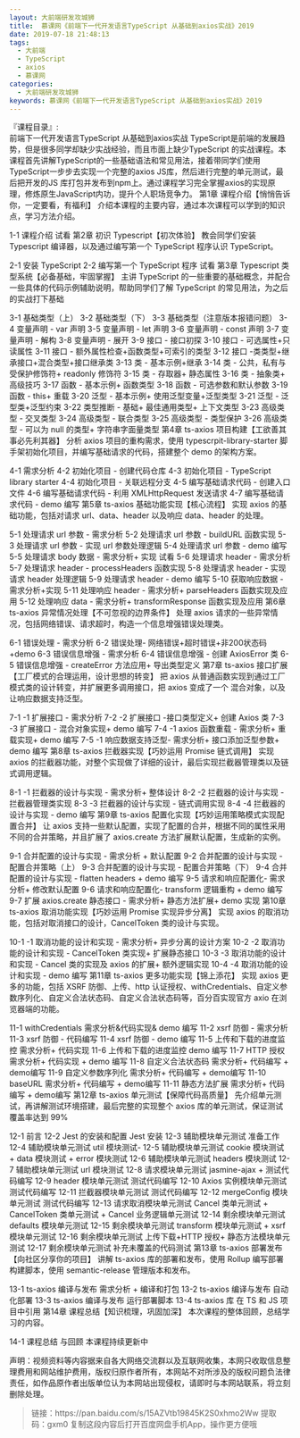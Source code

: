 ```yaml
---
layout: 大前端研发攻城狮
title:  慕课网《前端下一代开发语言TypeScript 从基础到axios实战》2019
date: 2019-07-18 21:48:13
tags:
  - 大前端
  - TypeScript
  - axios
  - 慕课网
categories:
  - 大前端研发攻城狮
keywords: 慕课网《前端下一代开发语言TypeScript 从基础到axios实战》2019
---
```

『课程目录』:  
前端下一代开发语言TypeScript 从基础到axios实战
TypeScript是前端的发展趋势，但是很多同学却缺少实战经验，而且市面上缺少TypeScript 的实战课程。本课程首先讲解TypeScript的一些基础语法和常见用法，接着带同学们使用TypeScript一步步去实现一个完整的axios JS库，然后进行完整的单元测试，最后把开发的JS 库打包并发布到npm上。通过课程学习完全掌握axios的实现原理，修炼原生JavaScript内功，提升个人职场竞争力。
第1章 课程介绍【悄悄告诉你，一定要看，有福利】
介绍本课程的主要内容，通过本次课程可以学到的知识点，学习方法介绍。
<!-- more --> 
 1-1 课程介绍 试看
第2章 初识 Typescript【初次体验】
教会同学们安装 Typescript 编译器，以及通过编写第一个 TypeScript 程序认识 TypeScript。

 2-1 安装 TypeScript
 2-2 编写第一个 TypeScript 程序 试看
第3章 Typescript 类型系统【必备基础，牢固掌握】
主讲 TypeScript 的一些重要的基础概念，并配合一些具体的代码示例辅助说明，帮助同学们了解 TypeScript 的常见用法，为之后的实战打下基础

 3-1 基础类型（上）
 3-2 基础类型（下）
 3-3 基础类型（注意版本报错问题）
 3-4 变量声明 - var 声明
 3-5 变量声明 - let 声明
 3-6 变量声明 - const 声明
 3-7 变量声明 - 解构
 3-8 变量声明 - 展开
 3-9 接口 - 接口初探
 3-10 接口 - 可选属性+只读属性
 3-11 接口 - 额外属性检查+函数类型+可索引的类型
 3-12 接口 -类类型+继承接口+混合类型+接口继承类
 3-13 类 - 基本示例+继承
 3-14 类 - 公共，私有与受保护修饰符+ readonly 修饰符
 3-15 类 - 存取器+ 静态属性
 3-16 类 - 抽象类+ 高级技巧
 3-17 函数 - 基本示例+ 函数类型
 3-18 函数 - 可选参数和默认参数
 3-19 函数 - this+ 重载
 3-20 泛型 - 基本示例+ 使用泛型变量+泛型类型
 3-21 泛型 - 泛型类+泛型约束
 3-22 类型推断 - 基础+ 最佳通用类型+ 上下文类型
 3-23 高级类型 - 交叉类型
 3-24 高级类型 - 联合类型
 3-25 高级类型 - 类型保护
 3-26 高级类型 - 可以为 null 的类型+ 字符串字面量类型
第4章 ts-axios 项目构建【工欲善其事必先利其器】
分析 axios 项目的重构需求，使用 typescrpit-library-starter 脚手架初始化项目，并编写基础请求的代码，搭建整个 demo 的架构方案。

 4-1 需求分析
 4-2 初始化项目 - 创建代码仓库
 4-3 初始化项目 - TypeScript library starter
 4-4 初始化项目 - 关联远程分支
 4-5 编写基础请求代码 - 创建入口文件
 4-6 编写基础请求代码 - 利用 XMLHttpRequest 发送请求
 4-7 编写基础请求代码 - demo 编写
第5章 ts-axios 基础功能实现【核心流程】
实现 axios 的基础功能，包括对请求 url、data、header 以及响应 data、header 的处理。

 5-1 处理请求 url 参数 - 需求分析
 5-2 处理请求 url 参数 - buildURL 函数实现
 5-3 处理请求 url 参数 - 实现 url 参数处理逻辑
 5-4 处理请求 url 参数 - demo 编写
 5-5 处理请求 body 数据 - 需求分析+ 实现 试看
 5-6 处理请求 header - 需求分析
 5-7 处理请求 header - processHeaders 函数实现
 5-8 处理请求 header - 实现请求 header 处理逻辑
 5-9 处理请求 header - demo 编写
 5-10 获取响应数据 - 需求分析+实现
 5-11 处理响应 header - 需求分析+ parseHeaders 函数实现及应用
 5-12 处理响应 data - 需求分析+ transformResponse 函数实现及应用
第6章 ts-axios 异常情况处理【不可忽视的边界条件】
处理 axios 请求的一些异常情况，包括网络错误、请求超时，构造一个信息增强错误处理类。

 6-1 错误处理 - 需求分析
 6-2 错误处理- 网络错误+超时错误+非200状态码+demo
 6-3 错误信息增强 - 需求分析
 6-4 错误信息增强 - 创建 AxiosError 类
 6-5 错误信息增强 - createError 方法应用+ 导出类型定义
第7章 ts-axios 接口扩展【工厂模式的合理运用，设计思想的转变】
把 axios 从普通函数实现到通过工厂模式类的设计转变，并扩展更多调用接口，把 axios 变成了一个 混合对象，以及让响应数据支持泛型。

 7-1 -1 扩展接口 - 需求分析
 7-2 -2 扩展接口 -接口类型定义+ 创建 Axios 类
 7-3 -3 扩展接口 - 混合对象实现+ demo 编写
 7-4 -1 axios 函数重载 - 需求分析+ 重载实现+ demo 编写
 7-5 -1 响应数据支持泛型- 需求分析+ 接口添加泛型参数+ demo 编写
第8章 ts-axios 拦截器实现【巧妙运用 Promise 链式调用】
实现 axios 的拦截器功能，对整个实现做了详细的设计，最后实现拦截器管理类以及链式调用逻辑。

 8-1 -1 拦截器的设计与实现 - 需求分析+ 整体设计
 8-2 -2 拦截器的设计与实现 - 拦截器管理类实现
 8-3 -3 拦截器的设计与实现 - 链式调用实现
 8-4 -4 拦截器的设计与实现 - demo 编写
第9章 ts-axios 配置化实现【巧妙运用策略模式实现配置合并】
让 axios 支持一些默认配置，实现了配置的合并，根据不同的属性采用不同的合并策略，并且扩展了 axios.create 方法扩展默认配置，生成新的实例。

 9-1 合并配置的设计与实现 - 需求分析 + 默认配置
 9-2 合并配置的设计与实现 - 配置合并策略（上）
 9-3 合并配置的设计与实现 - 配置合并策略（下）
 9-4 合并配置的设计与实现 - flatten headers + demo 编写
 9-5 请求和响应配置化- 需求分析+ 修改默认配置
 9-6 请求和响应配置化- transform 逻辑重构 + demo 编写
 9-7 扩展 axios.create 静态接口 - 需求分析+ 静态方法扩展+ demo 实现
第10章 ts-axios 取消功能实现【巧妙运用 Promise 实现异步分离】
实现 axios 的取消功能，包括对取消接口的设计，CancelToken 类的设计与实现。

 10-1 -1 取消功能的设计和实现 - 需求分析+ 异步分离的设计方案
 10-2 -2 取消功能的设计和实现 - CancelToken 类实现+ 扩展静态接口
 10-3 -3 取消功能的设计和实现 - Cancel 类的实现及 axios 的扩展+ 额外逻辑实现
 10-4 -4 取消功能的设计和实现 - demo 编写
第11章 ts-axios 更多功能实现【锦上添花】
实现 axios 更多的功能，包括 XSRF 防御、上传、http 认证授权、withCredentials、自定义参数序列化、自定义合法状态码、自定义合法状态码等，百分百实现官方 axio 在浏览器端的功能。

 11-1 withCredentials 需求分析&代码实现& demo 编写
 11-2 xsrf 防御 - 需求分析
 11-3 xsrf 防御 - 代码编写
 11-4 xsrf 防御 - demo 编写
 11-5 上传和下载的进度监控 需求分析+ 代码实现
 11-6 上传和下载的进度监控 demo 编写
 11-7 HTTP 授权 需求分析+ 代码实现 + demo 编写
 11-8 自定义合法状态码 需求分析+ 代码编写 + demo编写
 11-9 自定义参数序列化 需求分析+ 代码编写 + demo编写
 11-10 baseURL 需求分析+ 代码编写 + demo编写
 11-11 静态方法扩展 需求分析+ 代码编写 + demo编写
第12章 ts-axios 单元测试【保障代码高质量】
先介绍单元测试，再讲解测试环境搭建，最后完整的实现整个 axios 库的单元测试，保证测试覆盖率达到 99%

 12-1 前言
 12-2 Jest 的安装和配置 Jest 安装
 12-3 辅助模块单元测试 准备工作
 12-4 辅助模块单元测试 util 模块测试-
 12-5 辅助模块单元测试 cookie 模块测试 + data 模块测试 + error 模块测试
 12-6 辅助模块单元测试 headers 模块测试
 12-7 辅助模块单元测试 url 模块测试
 12-8 请求模块单元测试 jasmine-ajax + 测试代码编写
 12-9 header 模块单元测试 测试代码编写
 12-10 Axios 实例模块单元测试 测试代码编写
 12-11 拦截器模块单元测试 测试代码编写
 12-12 mergeConfig 模块单元测试 测试代码编写
 12-13 请求取消模块单元测试 Cancel 类单元测试 + CancelToken 类单元测试 + Cancel 业务逻辑单元测试
 12-14 剩余模块单元测试 defaults 模块单元测试
 12-15 剩余模块单元测试 transform 模块单元测试 + xsrf 模块单元测试
 12-16 剩余模块单元测试 上传下载+HTTP 授权+ 静态方法模块单元测试
 12-17 剩余模块单元测试 补充未覆盖的代码测试
第13章 ts-axios 部署发布【向社区分享你的项目】
讲解 ts-axios 库的部署和发布，使用 Rollup 编写部署构建脚本，使用 semantic-release 管理版本和发布。

 13-1 ts-axios 编译与发布 需求分析 + 编译和打包
 13-2 ts-axios 编译与发布 自动化部署
 13-3 ts-axios 编译与发布 运行部署脚本
 13-4 ts-axios 库 在 TS 和 JS 项目中引用
第14章 课程总结【知识梳理，巩固加深】
本次课程的整体回顾，总结学习的内容。

 14-1 课程总结 与回顾
本课程持续更新中


<div class="post-copyright">
    <div class="post-copyright__author">
      <span class="post-copyright-meta">声明：视频资料等内容据来自各大网络交流群以及互联网收集，本网只收取信息整理费用和网站维护费用，版权归原作者所有，本网站不对所涉及的版权问题负法律责任，如作品原作者出版单位认为本网站出现侵权，请即时与本网站联系，将立刻删除处理。 </span>
    </div>
</div>

<blockquote class="blockquote-center">
链接：https://pan.baidu.com/s/15AZVtb19845K2S0xhmo2Ww 
提取码：gxm0 
复制这段内容后打开百度网盘手机App，操作更方便哦
</blockquote>


